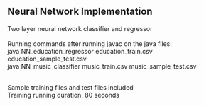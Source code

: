 <h2>Neural Network Implementation</h2>
<p>Two layer neural network classifier and regressor<br><br>
Running commands after running javac on the java files:<br>
java NN_education_regressor education_train.csv education_sample_test.csv<br>
java NN_music_classifier music_train.csv music_sample_test.csv<br><br>

Sample training files and test files included<br>
Training running duration: 80 seconds<br>
</p>